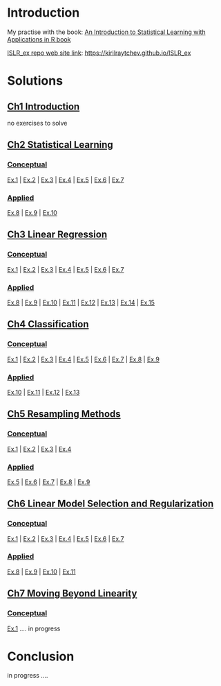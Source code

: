 # Introduction

My practise with the book: [An Introduction to Statistical Learning with Applications in R book](http://www-bcf.usc.edu/~gareth/ISL/) 

[ISLR_ex repo web site link](https://kirilraytchev.github.io/ISLR_ex): https://kirilraytchev.github.io/ISLR_ex

# Solutions

## [Ch1 Introduction]() 

no exercises to solve

## [Ch2 Statistical Learning](https://kirilraytchev.github.io/ISLR_ex/Ch2.html)

### [Conceptual](https://kirilraytchev.github.io/ISLR_ex/Ch2.html#conceptual)

[Ex.1](https://kirilraytchev.github.io/ISLR_ex/Ch2.html#ex1) |
[Ex.2](https://kirilraytchev.github.io/ISLR_ex/Ch2.html#ex2) |
[Ex.3](https://kirilraytchev.github.io/ISLR_ex/Ch2.html#ex3) |
[Ex.4](https://kirilraytchev.github.io/ISLR_ex/Ch2.html#ex4) |
[Ex.5](https://kirilraytchev.github.io/ISLR_ex/Ch2.html#ex5) |
[Ex.6](https://kirilraytchev.github.io/ISLR_ex/Ch2.html#ex6) |
[Ex.7](https://kirilraytchev.github.io/ISLR_ex/Ch2.html#ex7)

### [Applied](https://kirilraytchev.github.io/ISLR_ex/Ch2.html#applied)

[Ex.8](https://kirilraytchev.github.io/ISLR_ex/Ch2.html#ex8) |
[Ex.9](https://kirilraytchev.github.io/ISLR_ex/Ch2.html#ex9) |
[Ex.10](https://kirilraytchev.github.io/ISLR_ex/Ch2.html#ex10) 

## [Ch3 Linear Regression](https://kirilraytchev.github.io/ISLR_ex/Ch3.html)

### [Conceptual](https://kirilraytchev.github.io/ISLR_ex/Ch3.html#conceptual)

[Ex.1](https://kirilraytchev.github.io/ISLR_ex/Ch3.html#ex1) |
[Ex.2](https://kirilraytchev.github.io/ISLR_ex/Ch3.html#ex2) |
[Ex.3](https://kirilraytchev.github.io/ISLR_ex/Ch3.html#ex3) |
[Ex.4](https://kirilraytchev.github.io/ISLR_ex/Ch3.html#ex4) |
[Ex.5](https://kirilraytchev.github.io/ISLR_ex/Ch3.html#ex5) |
[Ex.6](https://kirilraytchev.github.io/ISLR_ex/Ch3.html#ex6) |
[Ex.7](https://kirilraytchev.github.io/ISLR_ex/Ch3.html#ex7)

### [Applied](https://kirilraytchev.github.io/ISLR_ex/Ch3.html#applied)

[Ex.8](https://kirilraytchev.github.io/ISLR_ex/Ch3.html#ex8) |
[Ex.9](https://kirilraytchev.github.io/ISLR_ex/Ch3.html#ex9) |
[Ex.10](https://kirilraytchev.github.io/ISLR_ex/Ch3.html#ex10) |
[Ex.11](https://kirilraytchev.github.io/ISLR_ex/Ch3.html#ex11) |
[Ex.12](https://kirilraytchev.github.io/ISLR_ex/Ch3.html#ex12) |
[Ex.13](https://kirilraytchev.github.io/ISLR_ex/Ch3.html#ex13) |
[Ex.14](https://kirilraytchev.github.io/ISLR_ex/Ch3.html#ex14) |
[Ex.15](https://kirilraytchev.github.io/ISLR_ex/Ch3.html#ex15) 

## [Ch4 Classification](https://kirilraytchev.github.io/ISLR_ex/Ch4.html) 

### [Conceptual](https://kirilraytchev.github.io/ISLR_ex/Ch4.html#conceptual)

[Ex.1](https://kirilraytchev.github.io/ISLR_ex/Ch4.html#ex1) |
[Ex.2](https://kirilraytchev.github.io/ISLR_ex/Ch4.html#ex2) |
[Ex.3](https://kirilraytchev.github.io/ISLR_ex/Ch4.html#ex3) |
[Ex.4](https://kirilraytchev.github.io/ISLR_ex/Ch4.html#ex4) |
[Ex.5](https://kirilraytchev.github.io/ISLR_ex/Ch4.html#ex5) |
[Ex.6](https://kirilraytchev.github.io/ISLR_ex/Ch4.html#ex6) |
[Ex.7](https://kirilraytchev.github.io/ISLR_ex/Ch4.html#ex7) |
[Ex.8](https://kirilraytchev.github.io/ISLR_ex/Ch4.html#ex8) |
[Ex.9](https://kirilraytchev.github.io/ISLR_ex/Ch4.html#ex9)

### [Applied](https://kirilraytchev.github.io/ISLR_ex/Ch4.html#applied)

[Ex.10](https://kirilraytchev.github.io/ISLR_ex/Ch4.html#ex10) |
[Ex.11](https://kirilraytchev.github.io/ISLR_ex/Ch4.html#ex11) |
[Ex.12](https://kirilraytchev.github.io/ISLR_ex/Ch4.html#ex12) |
[Ex.13](https://kirilraytchev.github.io/ISLR_ex/Ch4.html#ex13) 

## [Ch5 Resampling Methods](https://kirilraytchev.github.io/ISLR_ex/Ch5.html) 

### [Conceptual](https://kirilraytchev.github.io/ISLR_ex/Ch5.html#conceptual)

[Ex.1](https://kirilraytchev.github.io/ISLR_ex/Ch5.html#ex1) |
[Ex.2](https://kirilraytchev.github.io/ISLR_ex/Ch5.html#ex2) | 
[Ex.3](https://kirilraytchev.github.io/ISLR_ex/Ch5.html#ex3) |
[Ex.4](https://kirilraytchev.github.io/ISLR_ex/Ch5.html#ex4)

### [Applied](https://kirilraytchev.github.io/ISLR_ex/Ch5.html#applied)

[Ex.5](https://kirilraytchev.github.io/ISLR_ex/Ch5.html#ex5) |
[Ex.6](https://kirilraytchev.github.io/ISLR_ex/Ch5.html#ex6) |
[Ex.7](https://kirilraytchev.github.io/ISLR_ex/Ch5.html#ex7) |
[Ex.8](https://kirilraytchev.github.io/ISLR_ex/Ch5.html#ex8) |
[Ex.9](https://kirilraytchev.github.io/ISLR_ex/Ch5.html#ex9)

## [Ch6 Linear Model Selection and Regularization](https://kirilraytchev.github.io/ISLR_ex/Ch6.html) 

### [Conceptual](https://kirilraytchev.github.io/ISLR_ex/Ch6.html#conceptual)

[Ex.1](https://kirilraytchev.github.io/ISLR_ex/Ch6.html#ex1) |
[Ex.2](https://kirilraytchev.github.io/ISLR_ex/Ch6.html#ex2) |
[Ex.3](https://kirilraytchev.github.io/ISLR_ex/Ch6.html#ex3) |
[Ex.4](https://kirilraytchev.github.io/ISLR_ex/Ch6.html#ex4) |
[Ex.5](https://kirilraytchev.github.io/ISLR_ex/Ch6.html#ex5) |
[Ex.6](https://kirilraytchev.github.io/ISLR_ex/Ch6.html#ex6) |
[Ex.7](https://kirilraytchev.github.io/ISLR_ex/Ch6.html#ex7)

### [Applied](https://kirilraytchev.github.io/ISLR_ex/Ch6.html#applied)

[Ex.8](https://kirilraytchev.github.io/ISLR_ex/Ch6.html#ex8) |
[Ex.9](https://kirilraytchev.github.io/ISLR_ex/Ch6.html#ex9) |
[Ex.10](https://kirilraytchev.github.io/ISLR_ex/Ch6.html#ex10) |
[Ex.11](https://kirilraytchev.github.io/ISLR_ex/Ch6.html#ex11) 

## [Ch7 Moving Beyond Linearity](https://kirilraytchev.github.io/ISLR_ex/Ch7.html) 

### [Conceptual](https://kirilraytchev.github.io/ISLR_ex/Ch7.html#conceptual)

[Ex.1](https://kirilraytchev.github.io/ISLR_ex/Ch7.html#ex1) .... in progress

# Conclusion

in progress ....